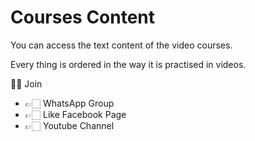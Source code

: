 # Courses Content

You can access the text content of the video courses.

Every thing is ordered in the way it is practised in videos.

💁🏻‍ Join

- 👉🏻 WhatsApp Group
- 👉🏻 Like Facebook Page
- 👉🏻 Youtube Channel
